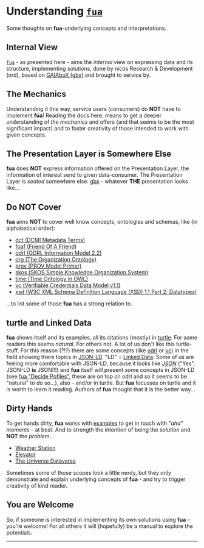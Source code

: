 # Understanding [`fua`](../README.md)

Some thoughts on **fua**-underlying concepts and interpretations.

## Internal View

[`fua`](../README.md) - as presented here - aims the _internal_ view on expressing data and its structure,
implementing solutions, done by nicos Research & Development (nrd), based on
[GAIAboX (gbx)](https://github.com/nicosResearchAndDevelopment/gbx/README.md) and brought to service by.

## The Mechanics

Understanding it this way, service users (consumers) do **NOT** have to implement **fua**!
Reading the docs here, means to get a deeper understanding of _the mechanics_ and offers
(and that seems to be the most significant impact) and to foster creativity of those intended
to work with given concepts.

## The Presentation Layer is Somewhere Else

**fua** does **NOT** express information offered on the Presentation Layer, the information of interest send to given
data-consumer. The Presentation Layer is _seated_ somewhere else: [gbx](https://github.com/nicosResearchAndDevelopment/gbx/README.md) - whatever **THE** presentation looks like...

## Do **NOT** Cover

**fua** aims **NOT** to cover well know concepts, ontologies and schemas, like (in alphabetical order):

- [dct (DCMI Metadata Terms)](https://www.dublincore.org/specifications/dublin-core/dcmi-terms/)
- [foaf (Friend Of A Friend)](http://xmlns.com/foaf/spec/)
- [odrl (ODRL Information Model 2.2)](https://www.w3.org/TR/odrl-model/)
- [org (The Organization Ontology)](https://www.w3.org/TR/vocab-org/)
- [prov (PROV Model Primer)](https://www.w3.org/TR/prov-primer/)
- [skos (SKOS Simple Knowledge Organization System)](https://www.w3.org/TR/skos-reference/)
- [time (Time Ontology in OWL)](https://www.w3.org/TR/owl-time/)
- [vc (Verifiable Credentials Data Model v1.1)](https://www.w3.org/TR/vc-data-model/)
- [xsd (W3C XML Schema Definition Language (XSD) 1.1 Part 2: Datatypes)](https://www.w3.org/TR/xmlschema11-2/)

...to list some of those **fua** has a strong relation to.

## turtle and Linked Data

**fua** shows itself and its examples, all its citations (mostly) in [turtle](https://www.w3.org/TR/turtle/). For some
readers this seems _natural_. For others not. A lot of us don't like this turtle-stuff. For this reason (?!?) there are
some concepts (like [odrl](https://www.w3.org/TR/odrl-model/) or [vc](https://www.w3.org/TR/vc-data-model/)) in
the field showing there topics in [JSON-LD](https://www.w3.org/TR/json-ld11/). "LD" = [Linked Data](https://en.wikipedia.org/wiki/Linked_data).
Some of us are feeling more comfortable with JSON-LD, because it looks like [_JSON_](https://en.wikipedia.org/wiki/JSON)
("Yes", JSON-LD **is** JSON!!!) and **fua** itself will present some concepts in JSON-LD (see [fua "Decide Pofiles"](../decide/profile/README.md), these are on top on odrl and so it seems to be "natural" to do so...), also - and/or in turtle. But **fua** focusses on turtle and it is worth to learn it reading. Authors of **fua** thought that it is the
better way...

## Dirty Hands

To get hands dirty, **fua** works with [examples](../èxample/README.md) to get in touch with
_"aha" moments_ - at best. And to strength the intention of being the _solution_ and **NOT** the _problem_...

- [Weather Station](../èxample/weatherstation/README.md)
- [Elevator](../èxample/elevator/README.md)
- [The Universe Dataverse](../èxample/dataverseuni/README.md)

Sometimes some of those scopes look a little nerdy, but they only demonstrate and explain
underlying concepts of **fua** - and try to trigger creativity of kind reader. 

## You are Welcome

So, if someone is interested in implementing its own solutions using **fua** - you're welcome! For all others it will
(hopefully) be a manual to explore the potentials.

---